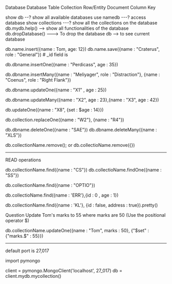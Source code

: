 Database	Database
Table     	Collection
Row/Entity	Document
Column          Key



show db                 --? show all available databases
use namedb		---? access database
show collections        ---? show all the collections on the database
db.mydb.help()          --> show all functionalities of the database
db.dropDatabase()	---> To drop the database
db			 --> to see current database


db.name.insert({name : Tom, age: 12})
db.name.save({name : "Craterus", role : "General"}) # _id field is 

db.dbname.insertOne({name : "Perdicass", age : 35})

db.dbname.insertMany({name : "Meliyager", role : "Distraction"}, {name : "Coenus", role : "Right Flank"})

db.dbname.updateOne({name : "X1" , age : 25})


db.dbname.updateMany({name : "X2", age : 23},{name : "X3", age : 42})

db.updateOne({name : "X8", {set : $age : 14}})


db.collection.replaceOne({name : "W2"}, {name : "R4"})


db.dbname.deleteOne({name : "SAE"})
db.dbname.deleteMany({name : "XLS"})


db.collectionName.remove(); or db.collectioName.remove({})

------------------------------------------------------------------------------------
READ operations


db.collectionName.find({name : "CS"})
db.collectioName.findOne({name : "SS"})



db.collectionName.find({name : "OPTIO"})


db.collectioName.find({name : 'ERR'},{id : 0 , age : 1})


db.collectionName.find({name : 'KL'}, {id : false, address : true}).pretty()


Question
Update Tom's marks to 55 where marks are 50 (Use the positional operator $)


db.collectionName.updateOne({name : "Tom", marks : 50}, {"$set" : {"marks.$" : 55}})

--------------------------------------------------------------------------------------------

default port is 27,017


import pymongo

client = pymongo.MongoClient('localhost', 27_017)
db = client.mydb.mycollection()
